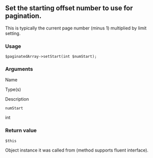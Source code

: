 Set the starting offset number to use for pagination.
-----------------------------------------------------

This is typically the current page number (minus 1) multiplied by limit setting.

### Usage

    $paginatedArray->setStart(int $numStart);

### Arguments

Name

Type(s)

Description

`numStart`

int

### Return value

`$this`

Object instance it was called from (method supports fluent interface).

